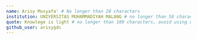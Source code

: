 ```yaml
---
name: Arisy Musyafa' # No longer than 28 characters
institution: UNIVERSITAS MUHAMMADIYAH MALANG # no longer than 58 characters
quote: Knowlege is light # no longer than 100 characters, avoid using quotes(") to guarantee the format remains the same.
github_user: arisygdc
---
```


